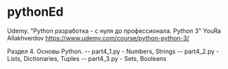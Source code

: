 # pythonEd

Udemy. "Python разработка - с нуля до профессионала. Python 3" YouRa Allakhverdov https://www.udemy.com/course/python-python-3/

Раздел 4. Основы Python.
-- part4_1.py - Numbers, Strings
-- part4_2.py - Lists, Dictionaries, Tuples
-- part4_3.py - Sets, Booleans
